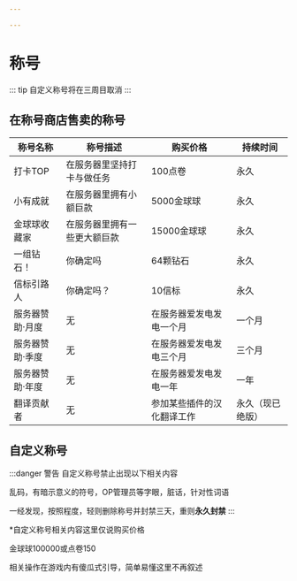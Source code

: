 ```yaml
---

---
```


# 称号
::: tip
自定义称号将在三周目取消
:::

## 在称号商店售卖的称号
|称号名称|称号描述|购买价格|持续时间|
|-----|-----|-----|-----|
|打卡TOP|在服务器里坚持打卡与做任务|100点卷|永久|
|小有成就|在服务器里拥有小额巨款|5000金球球|永久|
|金球球收藏家|在服务器里拥有一些更大额巨款|15000金球球|永久|
|一组钻石！|你确定吗|64颗钻石|永久|
|信标引路人|你确定吗？|10信标|永久|
|服务器赞助·月度|无|在服务器爱发电发电一个月|一个月|
|服务器赞助·季度|无|在服务器爱发电发电三个月|三个月|
|服务器赞助·年度|无|在服务器爱发电发电一年|一年|
|翻译贡献者|无|参加某些插件的汉化翻译工作|永久（现已绝版）|

## 自定义称号

:::danger 警告
自定义称号禁止出现以下相关内容

乱码，有暗示意义的符号，OP管理员等字眼，脏话，针对性词语

一经发现，按照程度，轻则删除称号并封禁三天，重则**永久封禁**
:::

*自定义称号相关内容这里仅说购买价格

金球球100000或点卷150

相关操作在游戏内有傻瓜式引导，简单易懂这里不再叙述

